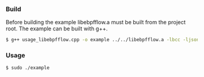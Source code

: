 ### Build
Before building the example libebpfflow.a must be built from the project root.
The example can be built with g++.
```sh
$ g++ usage_libebpfflow.cpp -o example ../../libebpfflow.a -lbcc -ljson-c -lcurl
```

### Usage
```
$ sudo ./example
```
